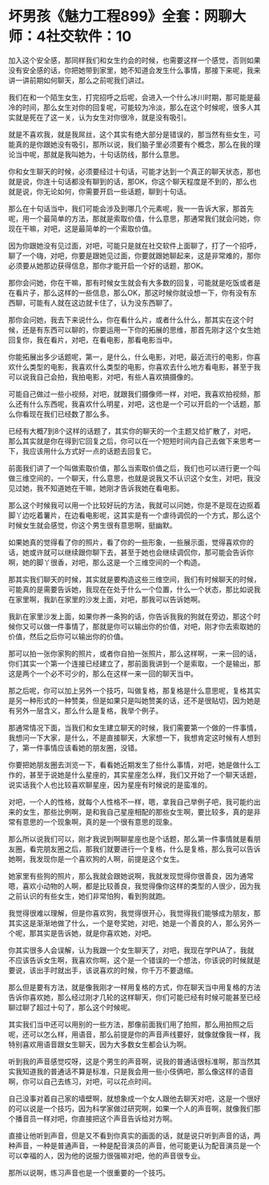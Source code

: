 # 坏男孩《魅力工程899》全套：网聊大师：4社交软件：10

加入这个安全感，那同样我们和女生约会的时候，也需要这样一个感觉，否则如果没有安全感的话，你把她带到家里，她不知道会发生什么事情，那接下来呢，我来讲一讲前期如何聊天，那么之前呢我们讲过。

我们在和一个陌生女生，打完招呼之后呢，会进入一个什么冰川时期，那可能是最冷的时间，那么女生对你的回复呢，可能较为冷淡，那么在这个时候呢，很多人其实就是死在了这一关，认为女生对你很冷，就是没有吸引。

就是不喜欢我，就是我屌丝，这个其实有绝大部分是错误的，那当然有些女生，可能真的是你跟她没有吸引，那所以说，我们脑子里必须要有个概念，那么在我的理论当中呢，那就是我叫她为，十句话防线，那什么意思。

你和女生聊天的时候，必须要经过十句话，可能才达到一个真正的聊天状态，那也就是说，你连十句话都没有聊到的话，那OK，你这个聊天程度是不到的，那么也就是说，你无论如何，你需要开启一些话题，聊到十句话。

那么在十句话当中，我们可能会涉及到哪几个元素呢，我一一告诉大家，那首先呢，用一个最简单的方法，那就是索取价值，什么意思，那通常我们就会问她，你现在干嘛，对吧，这是最简单的一个索取价值。

因为你跟她没有见过面，对吧，可能只是就在社交软件上面聊了，打了一个招呼，聊了一个嗨，对吧，你要是跟她见过面，你要就跟她聊起来，这是非常难的，那你必须要从她那边获得信息，那你才能开启一个好的话题，那OK。

那你会问她，你在干嘛，那有时候女生就会有大多数的回复，可能就是吃饭或者是在看片子，那么这样的一些信息，那么OK，那这时候你就设想一下，你有没有东西聊，可能有人就在这边就卡住了，认为没东西聊了。

那你会问她，我去下来说什么，你在看什么片，或者什么什么，那其实在这个时候，还是有东西可以聊的，你要运用一下你的拓展的思维，那首先刚才这个女生她回复你，我在看片，对吧，在看电影，那看电影当中。

你能拓展出多少话题呢，第一，是什么，什么电影，对吧，最近流行的电影，你喜欢什么类型的电影，我喜欢什么类型的电影，你喜欢去什么地方看电影，甚至于我可以说我自己会拍，我拍电影，对吧，有些人喜欢搞摄像的。

可能自己做过一些小视频，对吧，就跟我们摄像师一样，对吧，我喜欢拍视频，那么还有什么东西呢，我喜欢什么明星，对吧，这也是一个可以开启的一个话题，那么你看现在我们已经数了那么多。

已经有大概7到8个这样的话题了，其实你的聊天的一个主题又给扩散了，对吧，那么其实就是你在得到它回复之后，你可以在一个短短时间内自己去做下来思考一下，我应该用什么方式好一点的话题去回复它。

前面我们讲了一个叫做索取价值，那么当索取价值之后，我们也可以进行更一个叫做三维空间的，一个聊天，什么意思，也就是说我又不认识这个女生，对吧，我没见过她，我不知道她在干嘛，她刚才告诉我她在看电影。

那么这个时候我可以用一个比较好玩的方法，我就可以问她，你是不是现在边抠着脚丫边吃着薯片，在边看电影呢，这其实是有一个虐待调侃的一个方式，那么这个时候女生就会感觉，你这个男生很有意思啊，挺幽默。

如果她真的觉得看了你的照片，看了你的一些形象，一些展示面，觉得喜欢你的话，她或许就可以继续跟你聊下去，甚至于她也会继续调侃你，那可能会告诉你啊，她的脚丫很香，对吧，那么这是一个三维空间的一个构造。

那其实我们聊天的时候，其实就是要构造这些三维空间，我们有时候聊天的时候，可能真的是需要告诉她，我现在在处于什么一个位置，什么一个状态，那比如说我在家里啊，我趴在家里的沙发上面，对吧，那我可以告诉她啊。

我趴在家里沙发上面，如果你养一条狗的话，你告诉我我的狗就在旁边，那这个时候你又可以做一件事情了，那就是你可以输出你的价值，对吧，刚才你去索取她的价值，然后之后你可以输出你的价值。

那可以拍一张你家狗的照片，或者你自拍一张照片，那么这样啊，一来一回的话，你们其实一个第一个连接已经建立了，那前面我讲到一个是索取，一个是输出，那这是两个一个必不可少的，那么在这样一来一回的聊天当中。

那之后呢，你可以加上另外一个技巧，叫做复格，那复格是什么意思呢，复格其实是另一种形式的一种赞美，但是如果只是叫她赞美的话，还不是很贴切，因为她是有另外一层含义，那么什么是复格，我举个例子。

那通常情况下面，当我们和女生建立聊天的时候，我们需要第一个做的一件事情，我想问一下大家，是什么，不是直接聊天，大家想一下，我想肯定这时候有人想到了，第一件事情应该看她的朋友圈，没错。

你要把她朋友圈去浏览一下，看看她近期发生了些什么事情，对吧，她是做什么工作的，甚至于说她是什么星座的，其实星座怎么样，我们又开始了一个聊天话题，说实话我个人也比较喜欢聊星座，因为星座有时候说的是蛮准的。

对吧，一个人的性格，就每个人性格不一样，嗯，拿我自己举例子吧，我可能约出来的女生，那些比例啊，是和我自己星座相配的那些女生啊，要比较多，真的是非常有意思的一个现象啊，真的是一个很有意思的现象。

那么所以说我们可以，刚才我说到啊聊星座也是个话题，那么第一件事情就是看朋友圈，看完朋友圈之后，那我们就要进行一个复格，什么是复格，那么我可以告诉她啊，我发现你是一个喜欢狗的人啊，前提是这个女生。

她家里有些狗的照片，那么我就会跟她说啊，我就发现觉得你很善良，因为通常嗯，喜欢小动物的人啊，都是比较善良，我觉得像你这样的类型的人很少，因为我之前认识的有些女生，她们非常怕狗，看到狗就跑。

我觉得很难以理解，但是你喜欢狗，我觉得很开心，我觉得我们能够成为朋友，那其实这是渐渐地做了什么，一个是夸奖她，对吧，她是一个善良的人，那么另外一个呢，那其实是告诉她，就是你喜欢她，对吧。

你其实很多人会误解，认为我跟一个女生聊天了，对吧，我现在学PUA了，我就不应该告诉女生啊，我喜欢你啊，这个是一个错误的一个想法，你该说的时候就是要说，该出手时就出手，该说喜欢的时候，你千万不要退缩。

那么但是要有方法，就是像我刚才一样用复格的方式，你在聊天当中用复格的方法告诉你喜欢她，那么经过刚才几轮的这样聊天，你们可能已经有时候可能甚至已经聊过聊了超过十句了，那么这个时候呢。

其实我们当中还可以用别的一些方法，那像前面我们用了拍照，那么用拍照之后呢，还可以怎么样，用语音，那么前提是你的声音声线要好，就像就像我一样，我特别喜欢用语音跟女生聊天，因为大多数女生都会认为啊。

听到我的声音感觉哎呀，这是个男生的声音啊，说我的普通话很标准啊，那当然其实我知道我的普通话不算是标准，只是我会用一些小伎俩吧，那么像这样的语音啊，你可以自己去练习，对吧，可以花点时间。

自己没事对着自己家的墙壁啊，就想象成一个女人跟他去聊天对吧，这是一个很好的可以说是一个技巧，因为科学家做过研究啊，如果一个人的声音啊，就像我们那个播音员一样对吧，你直接把这个声音告诉给对方啊。

直接让他听到声音，但是又不看到你真实的画面的话，就是说只听到声音的话，两种声音，一种是普通声音，一种是配音演员的声音，他可能更认为配音演员是一个可以幸福的人，因为他的说服力很强嘛对吧，他的声音很专业。

那所以说啊，练习声音也是一个很重要的一个技巧。